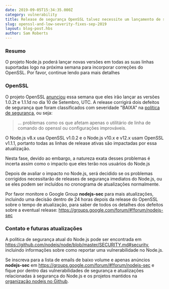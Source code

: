 ```yaml
---
date: 2019-09-05T15:34:35.000Z
category: vulnerability
title: Release de segurança OpenSSL talvez necessite um lançamento de segurança do Node.js
slug: openssl-and-low-severity-fixes-sep-2019
layout: blog-post.hbs
author: Sam Roberts
---
```


### Resumo

O projeto Node.js poderá lançar novas versões em todas as suas linhas suportadas
logo na próxima semana para incorporar correções do OpenSSL.
Por favor, continue lendo para mais detalhes

### OpenSSL

O projeto OpenSSL
[anunciou](https://mta.openssl.org/pipermail/openssl-announce/2019-September/000156.html)
essa semana que eles irão lançar as versões 1.0.2t e 1.1.1d no dia 10 de Setembro, UTC.
A release corrigirá dois defeitos de segurança que foram classificados com severidade "BAIXA"
na [política de segurança](https://www.openssl.org/policies/secpolicy.html),
ou seja:

> ... problemas como os que afetam apenas o utilitário de linha de comando do openssl
> ou configurações improváveis.

O Node.js v8.x usa OpenSSL v1.0.2 e o Node.js v10.x e v12.x usam OpenSSL v1.1.1, portanto
todas as linhas de release ativas são impactadas por essa atualização.

Nesta fase, devido ao embargo, a natureza exata desses problemas é incerta
assim como o impacto que eles terão nos usuários do Node.js

Depois de avaliar o impacto no Node.js, será decidido se os problemas corrigidos
necessitarão de releases de segurança imediatos do Node.js, ou se eles podem
ser incluídos no cronograma de atualizações normalmente.

Por favor monitore o Google Group **nodejs-sec** para mais atualizações, incluindo
uma decisão dentro de 24 horas depois da release do OpenSSL sobre o tempo de atualização,
para saber de todos os detalhes dos defeitos sobre a eventual release:
https://groups.google.com/forum/#!forum/nodejs-sec

### Contato e futuras atualizações

A política de segurança atual do Node.js pode ser encontrada em <https://github.com/nodejs/node/blob/master/SECURITY.md#security>,
incluindo informações sobre como reportar uma vulnerabilidade no Node.js.

Se inscreva para a lista de emails de baixo volume e apenas anúncios **nodejs-sec**
em https://groups.google.com/forum/#!forum/nodejs-sec e fique por dentro das vulnerabilidades
de segurança e atualizações relacionadas à segurança do Node.js e os projetos mantidos na
[organização nodejs no Github](https://github.com/nodejs).
